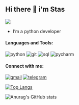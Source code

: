 ## Hi there 👋 i'm Stas
![](https://komarev.com/ghpvc/?username=MalakhovStas&color=0563AF)

* I’m a python developer
#### Languages and Tools: 
![python](https://img.shields.io/badge/-Python-121212?style=for-the-badge&logo=python&logoColor=0563AF)
![git](https://img.shields.io/badge/-Git-121212?style=for-the-badge&logo=git&logoColor=E94E31)
![sql](https://img.shields.io/badge/-SQL-121212?style=for-the-badge&logo=mysql&logoColor=007D7D)
![pycharm](https://img.shields.io/badge/-IDE_PyCharm-121212?style=for-the-badge&logo=PyCharm&logoColor=FD7F19)

#### Connect with me:
[![gmail](https://img.shields.io/badge/-gmail-121212?style=for-the-badge&logo=gmail&logoColor=34A853)](mailto:ff9147782@gmail.com?subject=Message%20from%20your%20GitHub%20profile "ff9147782@gmail.com")
[![telegram](https://img.shields.io/badge/-telegram-121212?style=for-the-badge&logo=telegram&logoColor=1288C4)](https://t.me/i_am_a_telegram_user)

[![Top Langs](https://github-readme-stats.vercel.app/api/top-langs/?username=MalakhovStas&layout=compact&theme=gruvbox)](https://github.com/anuraghazra/github-readme-stats)

![Anurag's GitHub stats](https://github-readme-stats.vercel.app/api?username=MalakhovStas&show_icons=true&theme=gruvbox&show_owner=true)
